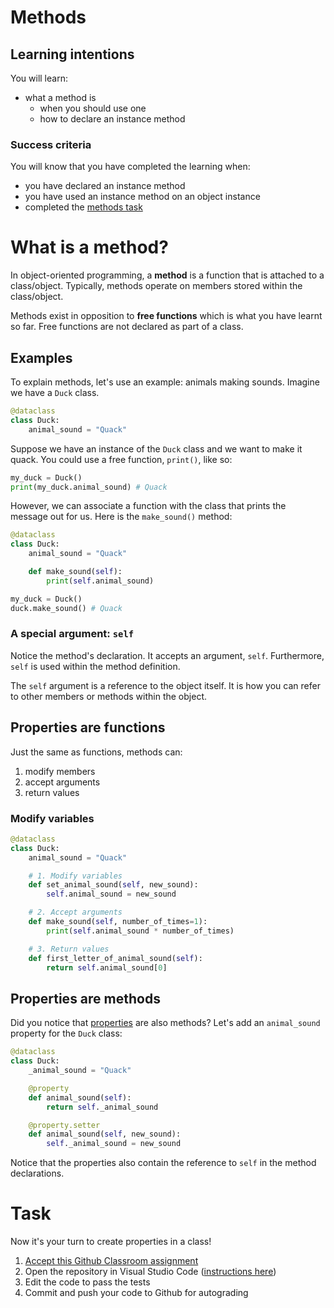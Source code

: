 # Methods

## Learning intentions

You will learn:

- what a method is
  - when you should use one
  - how to declare an instance method

### Success criteria

You will know that you have completed the learning when:

- you have declared an instance method
- you have used an instance method on an object instance
- completed the [methods task](#task)

# What is a method?

In object-oriented programming, a **method** is a function that is attached to a class/object. Typically, methods operate on members stored within the class/object.

Methods exist in opposition to **free functions** which is what you have learnt so far. Free functions are not declared as part of a class.

## Examples

To explain methods, let's use an example: animals making sounds. Imagine we have a ``Duck`` class.

```python
@dataclass
class Duck:
    animal_sound = "Quack"
```

Suppose we have an instance of the ``Duck`` class and we want to make it quack. You could use a free function, ``print()``, like so:

```python
my_duck = Duck()
print(my_duck.animal_sound) # Quack
```

However, we can associate a function with the class that prints the message out for us. Here is the ``make_sound()`` method:

```python
@dataclass
class Duck:
    animal_sound = "Quack"

    def make_sound(self):
        print(self.animal_sound)

my_duck = Duck()
duck.make_sound() # Quack
```

### A special argument: ``self``

Notice the method's declaration. It accepts an argument, ``self``. Furthermore, ``self`` is used within the method definition.

The ``self`` argument is a reference to the object itself. It is how you can refer to other members or methods within the object.

## Properties are functions

Just the same as functions, methods can:
1. modify members
2. accept arguments
3. return values

### Modify variables

```python
@dataclass
class Duck:
    animal_sound = "Quack"

    # 1. Modify variables
    def set_animal_sound(self, new_sound):
        self.animal_sound = new_sound

    # 2. Accept arguments
    def make_sound(self, number_of_times=1):
        print(self.animal_sound * number_of_times)

    # 3. Return values
    def first_letter_of_animal_sound(self):
        return self.animal_sound[0]
```

## Properties are methods

Did you notice that [properties](02.members-and-properties.md) are also methods? Let's add an ``animal_sound`` property for the ``Duck`` class:

```python
@dataclass
class Duck:
    _animal_sound = "Quack"

    @property
    def animal_sound(self):
        return self._animal_sound

    @property.setter
    def animal_sound(self, new_sound):
        self._animal_sound = new_sound
```

Notice that the properties also contain the reference to ``self`` in the method declarations.

# Task

Now it's your turn to create properties in a class!

1. [Accept this Github Classroom assignment](#task)
2. Open the repository in Visual Studio Code ([instructions here](../../Classroom/README.md))
3. Edit the code to pass the tests
4. Commit and push your code to Github for autograding